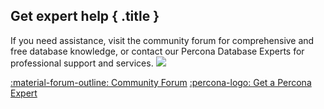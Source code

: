 <div data-banner markdown>

## Get expert help { .title }

If you need assistance, visit the community forum for comprehensive and free database knowledge, or contact our Percona Database Experts for professional support and services.
<img referrerpolicy="no-referrer-when-downgrade" src="https://static.scarf.sh/a.png?x-pxid=d1635340-c352-40f2-8061-0d38bcb6eccf" />

<div class="actions" markdown>

[:material-forum-outline: Community Forum](https://forums.percona.com/) [:percona-logo: Get a Percona Expert](https://www.percona.com/about/contact)
</div></div>